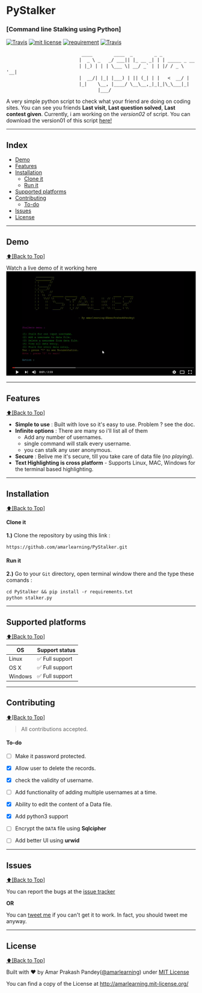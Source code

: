 # PyStalker
### [Command line Stalking using Python]

<a href="https://travis-ci.org/amarlearning/PyStalker"><img src="https://travis-ci.org/amarlearning/PyStalker.svg?branch=master" alt="Travis"></a>
<a href="http://amarlearning.mit-license.org/"><img src="https://img.shields.io/pypi/l/pyzipcode-cli.svg" alt="mit license"></a>
<a href="https://requires.io/github/amarlearning/PyStalker/requirements/?branch=master"><img src="https://requires.io/github/amarlearning/PyStalker/requirements.svg?branch=master" alt="requirement"></a>
<a href="https://github.com/amarlearning/PyStalker/issues"><img src="https://camo.githubusercontent.com/926d8ca67df15de5bd1abac234c0603d94f66c00/68747470733a2f2f696d672e736869656c64732e696f2f62616467652f636f6e747269627574696f6e732d77656c636f6d652d627269676874677265656e2e7376673f7374796c653d666c6174" alt="Travis"></a>

```
                            ____        ____  _        _ _             
                           |  _ \ _   _/ ___|| |_ __ _| | | _____ _ __ 
                           | |_) | | | \___ \| __/ _` | | |/ / _ \ '__|
                           |  __/| |_| |___) | || (_| | |   <  __/ |   
                           |_|    \__, |____/ \__\__,_|_|_|\_\___|_|   
                                  |___/                                
```

A very simple python script to check what your friend are doing on coding sites. You can see you friends **Last visit**, **Last question solved**, **Last contest given**. Currently, i am working on the *version02* of script. You can download the version01 of this script [here!](https://github.com/amarlearning/PyStalker/archive/ver02.zip)

***
<!--https://youtu.be/HeY2f43b59s-->
## Index
- [Demo](#demo)
- [Features](#features)
- [Installation](#installation)
  - [Clone it](#clone-it)
  - [Run it](#run-it)
- [Supported platforms](#supported-platforms)
- [Contributing](#contributing)
  - [To-do](#to-do)
- [Issues](#issues)
- [License](#license)

***

## Demo
[:arrow_up:\[Back to Top\]](https://github.com/amarlearning/PyStalker#pystalker)

Watch a live demo of it working here
[![asciicast](https://github.com/amarlearning/PyStalker/raw/master/screenshots/videogithub.png)](https://youtu.be/HeY2f43b59s)

***

## Features
[:arrow_up:\[Back to Top\]](https://github.com/amarlearning/PyStalker#pystalker)

- **Simple to use** : Built with love so it's easy to use. Problem ? see the doc.
- **Infinite options** : There are many so i'll list all of them 
  - Add any number of usernames.
  - single command will stalk every username.
  - you can stalk any user anonymous.
- **Secure** : Belive me it's secure, till you take care of data file (*no playing*). 
- **Text Highlighting is cross platform** - Supports Linux, MAC, Windows for the terminal based highlighting.

***

## Installation
[:arrow_up:\[Back to Top\]](https://github.com/amarlearning/PyStalker#pystalker)

#### Clone it

<b>1.)</b> Clone the repository by using this link :
```
https://github.com/amarlearning/PyStalker.git
```
#### Run it

<b>2.)</b> Go to your ```Git``` directory, open terminal window there and the type these comands :
```
cd PyStalker && pip install -r requirements.txt
python stalker.py
```
***

## Supported platforms
[:arrow_up:\[Back to Top\]](https://github.com/amarlearning/PyStalker#pystalker)

| OS | Support status |
| --- | --- |
| Linux | :white_check_mark: Full support |
| OS X | :white_check_mark: Full support  |
| Windows | :white_check_mark: Full support |
***

## Contributing
[:arrow_up:\[Back to Top\]](https://github.com/amarlearning/PyStalker#pystalker)

> All contributions accepted.

#### To-do
    
- [ ] Make it password protected.
- [x] Allow user to delete the records.
- [x] check the validity of username.
- [ ] Add functionality of adding multiple usernames at a time. 
- [x] Ability to edit the content of a Data file.
- [x] Add python3 support
- [ ] Encrypt the `DATA` file using **Sqlcipher**
- [ ] Add better UI using **urwid**


***

## Issues
[:arrow_up:\[Back to Top\]](https://github.com/amarlearning/PyStalker#pystalker)

You can report the bugs at the [issue tracker](https://github.com/amarlearning/PyStalker/issues)

**OR**

You can [tweet me](https://twitter.com/iamarpandey) if you can't get it to work. In fact, you should tweet me anyway.

***

## License
[:arrow_up:\[Back to Top\]](https://github.com/amarlearning/PyStalker#pystalker)

Built with ♥ by Amar Prakash Pandey([@amarlearning](http://github.com/amarlearning)) under [MIT License](http://amarlearning.mit-license.org/) 

You can find a copy of the License at http://amarlearning.mit-license.org/
